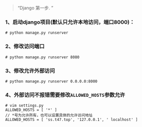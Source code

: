 > “Django 第一步. ”

### 1、启动django项目(默认只允许本地访问，端口8000)：
`# python manage.py runserver`
### 2、修改访问端口
`# python manage.py runserver 8080`
### 3、修改允许外部访问
`# python manage.py runserver 0.0.0.0:8000`
### 4、外部访问不报错需要修改`ALLOWED_HOSTS`参数允许
```
# vim settings.py
ALLOWED_HOSTS = [ '*' ]
// *号为允许所有，也可以设置具体的允许访问地址
ALLOWED_HOSTS = [ 'ss.t47.top', '127.0.0.1', ' localhost' ]
```


